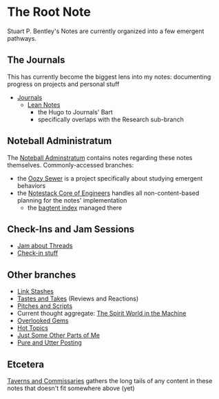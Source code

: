 # The Root Note

Stuart P. Bentley's Notes are currently organized into a few emergent pathways.

## The Journals

This has currently become the biggest lens into my notes: documenting progress on projects and personal stuff

- [Journals](wfnke-ray7p-05acs-htzh0-5d9cv)
  - [Lean Notes](y063t-8w892-wm8ty-pg17v-k8gwm)
    - the Hugo to Journals' Bart
    - specifically overlaps with the Research sub-branch

## Noteball Administratum

The [Noteball Adminstratum](jc2sg-8t107-wwavv-6pftm-fgz08) contains notes regarding these notes themselves. Commonly-accessed branches:

- the [Oozy Sewer](6yanh-hg3gd-s69sp-wyba4-qgkgt) is a project specifically about studying emergent behaviors
- the [Notestack Core of Engineers](63p2w-vj7t2-baaa8-r76as-nntma) handles all non-content-based planning for the notes' implementation
  - the [bagtent index](q80bh-jwx0p-rfbtm-09j3w-2vnr3) managed there

## Check-Ins and Jam Sessions

- [Jam about Threads](5e1y8-03bex-6w9e6-7pq56-78ece)
- [Check-in stuff](thhqg-6e2m7-g8atd-et5wm-a5bg5)

## Other branches

- [Link Stashes](1wcbn-7ywby-rtabp-jgt2e-e7tek)
- [Tastes and Takes](csgwv-469mv-wt9fk-1yphz-svvje) (Reviews and Reactions)
- [Pitches and Scripts](pabtd-y2p8v-819qr-eqxng-5d98k)
- Current thought aggregate: [The Spirit World in the Machine](gncbq-65szw-c490v-zyxrb-k27tb)
- [Overlooked Gems](6k2bq-mgkc9-0c87z-0rqr7-gqgs3)
- [Hot Topics](3zrzq-gyfy9-4daq9-dg7v9-gq8w1)
- [Just Some Other Parts of Me](we198-w4xt7-8dacs-mwjda-1hggy)
- [Pure and Utter Posting](ypm0w-a35wx-00atk-m2r7q-gy109)

## Etcetera

[Taverns and Commissaries](tk9fv-fjcxb-g0amm-wgchp-ktmw6) gathers the long tails of any content in these notes that doesn't fit somewhere above (yet)
